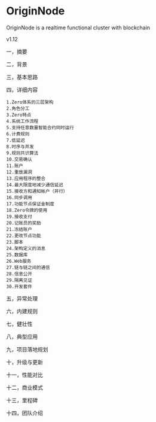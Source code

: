 # OriginNode
OriginNode is a realtime functional cluster with blockchain

v1.12

一，摘要

二，背景

三，基本思路

四，详细内容

    1.Zero体系的三层架构
    2.角色分工
    3.Zero特点
    4.系统工作流程
    5.支持任意数量智能合约同时运行
    6.计费规则
    7.低延迟
    8.时序与并发
    9.规则共识算法
    10.交易确认
    11.账户
    12.重放漏洞
    13.应用程序的整合
    14.最大限度地减少通信延迟
    15.接收方和通知帐户（并行）
    16.同步调用
    17.功能节点保证金制度
    18.Zero令牌的使用
    19.接收支付
    20.记账员的奖励
    21.冻结账户
    22.更改节点功能
    23.脚本
    24.架构定义的消息
    25.数据库
    26.Web服务
    27.链与链之间的通信
    28.信息公开
    29.隔离见证
    30.开发套件

五，异常处理

六，内建规则

七，健壮性

八，典型应用

九，项目落地规划

十，升级与更新

十一，性能对比

十二，商业模式

十三，里程碑

十四，团队介绍
